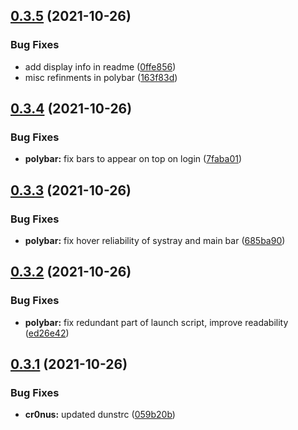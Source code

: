 ## [0.3.5](https://github.com/umgbhalla/dotstow/compare/v0.3.4...v0.3.5) (2021-10-26)


### Bug Fixes

* add display info in readme ([0ffe856](https://github.com/umgbhalla/dotstow/commit/0ffe85631b29afec95c78c1353ca9dd406d284d5))
* misc refinments in polybar ([163f83d](https://github.com/umgbhalla/dotstow/commit/163f83dfa052702328050780ac2c478d6f8d707b))



## [0.3.4](https://github.com/umgbhalla/dotstow/compare/v0.3.3...v0.3.4) (2021-10-26)


### Bug Fixes

* **polybar:** fix bars to appear on top on login ([7faba01](https://github.com/umgbhalla/dotstow/commit/7faba012130baf44c82d4b50a7046962abaf79c0))



## [0.3.3](https://github.com/umgbhalla/dotstow/compare/v0.3.2...v0.3.3) (2021-10-26)


### Bug Fixes

* **polybar:** fix hover reliability of systray and main bar ([685ba90](https://github.com/umgbhalla/dotstow/commit/685ba9034177254c9f6779b9dcb5db235464d8a6))



## [0.3.2](https://github.com/umgbhalla/dotstow/compare/v0.3.1...v0.3.2) (2021-10-26)


### Bug Fixes

* **polybar:** fix redundant part of launch script, improve readability ([ed26e42](https://github.com/umgbhalla/dotstow/commit/ed26e42815bba137f72777734a3e16390df67289))



## [0.3.1](https://github.com/umgbhalla/dotstow/compare/v0.3.0...v0.3.1) (2021-10-26)


### Bug Fixes

* **cr0nus:** updated dunstrc ([059b20b](https://github.com/umgbhalla/dotstow/commit/059b20b13f7281413b3a0c5b4e1aaa6c21f4451f))



